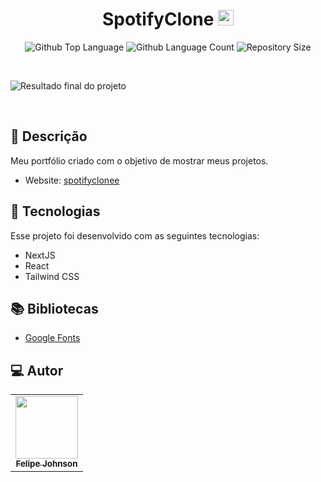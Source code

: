 <h1 align="center">
  SpotifyClone <img width="25px" src="https://user-images.githubusercontent.com/128244805/233354848-e26cffd0-5c22-403d-9890-f00313cdcae4.svg"/>
</h1>

 <p align="center">
  <img alt="Github Top Language" src="https://img.shields.io/github/languages/top/felipejohnsonn/Portfolio?color=00FFFB">
  <img alt="Github Language Count" src="https://img.shields.io/github/languages/count/felipejohnsonn/Portfolio?color=00FFFB">
  <img alt="Repository Size" src="https://img.shields.io/github/repo-size/felipejohnsonn/Portfolio?color=00FFFB">
</p>

<br>

![Resultado final do projeto](https://media.discordapp.net/attachments/1088112544905969736/1099114491347750912/image.png?width=1058&height=595)

<br>

## 📝 Descrição 

Meu portfólio criado com o objetivo de mostrar meus projetos. 

- Website: [spotifyclonee](https://spotify-clonee-pi.vercel.app/)

## 🚀 Tecnologias

Esse projeto foi desenvolvido com as seguintes tecnologias:

- NextJS
- React
- Tailwind CSS

## 📚 Bibliotecas

- [Google Fonts](https://fonts.google.com/)



 
## 💻 Autor<br>
<table>
  <tr>
    <td align="center">
      <a href="https://github.com/felipejohnsonn">
        <img src="https://avatars.githubusercontent.com/u/128244805?s=96&v=4" width="100px;" /><br>
        <sub>
          <b>Felipe Johnson</b>
        </sub>
      </a>
    </td>
  </tr>
</table>
